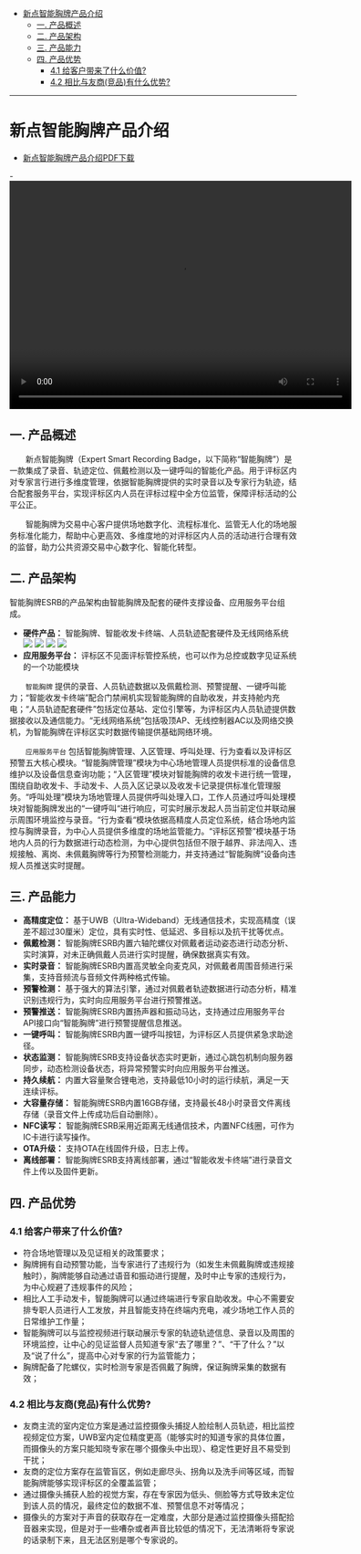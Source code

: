 - [新点智能胸牌产品介绍](#新点智能胸牌产品介绍)
  - [一. 产品概述](#一-产品概述)
  - [二. 产品架构](#二-产品架构)
  - [三. 产品能力](#三-产品能力)
  - [四. 产品优势](#四-产品优势)
    - [4.1 给客户带来了什么价值?](#41-给客户带来了什么价值)
    - [4.2 相比与友商(竞品)有什么优势?](#42-相比与友商竞品有什么优势)

---

# 新点智能胸牌产品介绍

- [新点智能胸牌产品介绍PDF下载](files/新点智能胸牌产品介绍(Epoint-ESRB1.0)V1.3.pdf)

-<video src="videos/智能胸牌系统整体介绍.mp4" controls width="600" height="400"></video>

## 一. 产品概述

&emsp;&emsp;新点智能胸牌（Expert Smart Recording Badge，以下简称“智能胸牌”）是一款集成了录音、轨迹定位、佩戴检测以及一键呼叫的智能化产品。用于评标区内对专家言行进行多维度管理，依据智能胸牌提供的实时录音以及专家行为轨迹，结合配套服务平台，实现评标区内人员在评标过程中全方位监管，保障评标活动的公平公正。

&emsp;&emsp;智能胸牌为交易中心客户提供场地数字化、流程标准化、监管无人化的场地服务标准化能力，帮助中心更高效、多维度地的对评标区内人员的活动进行合理有效的监督，助力公共资源交易中心数字化、智能化转型。

## 二. 产品架构

智能胸牌ESRB的产品架构由智能胸牌及配套的硬件支撑设备、应用服务平台组成。

- **硬件产品：** 智能胸牌、智能收发卡终端、人员轨迹配套硬件及无线网络系统
![](images/2025-04-11-16-24-30.png)
![](images/2025-04-11-16-24-38.png)
![](images/2025-04-11-16-25-02.png)
![](images/2025-04-11-16-25-13.png)
- **应用服务平台：** 评标区不见面评标管控系统，也可以作为总控或数字见证系统的一个功能模块

&emsp;&emsp;`智能胸牌` 提供的录音、人员轨迹数据以及佩戴检测、预警提醒、一键呼叫能力；“智能收发卡终端”配合门禁闸机实现智能胸牌的自助收发，并支持舱内充电；“人员轨迹配套硬件”包括定位基站、定位引擎等，为评标区内人员轨迹提供数据接收以及通信能力。“无线网络系统”包括吸顶AP、无线控制器AC以及网络交换机，为智能胸牌在评标区实时数据传输提供基础网络环境。

&emsp;&emsp;`应用服务平台` 包括智能胸牌管理、入区管理、呼叫处理、行为查看以及评标区预警五大核心模块。“智能胸牌管理”模块为中心场地管理人员提供标准的设备信息维护以及设备信息查询功能；“入区管理”模块对智能胸牌的收发卡进行统一管理，围绕自助收发卡、手动发卡、人员入区记录以及收发卡记录提供标准化管理服务。“呼叫处理”模块为场地管理人员提供呼叫处理入口，工作人员通过呼叫处理模块对智能胸牌发出的“一键呼叫“进行响应，可实时展示发起人员当前定位并联动展示周围环境监控与录音。“行为查看“模块依据高精度人员定位系统，结合场地内监控与胸牌录音，为中心人员提供多维度的场地监管能力。“评标区预警”模块基于场地内人员的行为数据进行动态检测，为中心提供包括但不限于越界、非法闯入、违规接触、离岗、未佩戴胸牌等行为预警检测能力，并支持通过“智能胸牌”设备向违规人员推送实时提醒。

## 三. 产品能力

- **高精度定位：** 基于UWB（Ultra-Wideband）无线通信技术，实现高精度（误差不超过30厘米）定位，具有实时性、低延迟、多目标以及抗干扰等优点。
- **佩戴检测：** 智能胸牌ESRB内置六轴陀螺仪对佩戴者运动姿态进行动态分析、实时演算，对未正确佩戴人员进行实时提醒，确保数据真实有效。
- **实时录音：** 智能胸牌ESRB内置高灵敏全向麦克风，对佩戴者周围音频进行采集，支持音频流与音频文件两种格式传输。
- **预警检测：** 基于强大的算法引擎，通过对佩戴者轨迹数据进行动态分析，精准识别违规行为，实时向应用服务平台进行预警推送。
- **预警推送：** 智能胸牌ESRB内置扬声器和振动马达，支持通过应用服务平台API接口向“智能胸牌”进行预警提醒信息推送。
- **一键呼叫：** 智能胸牌ESRB内置一键呼叫按钮，为评标区人员提供紧急求助途径。
- **状态监测：** 智能胸牌ESRB支持设备状态实时更新，通过心跳包机制向服务器同步，动态检测设备状态，将异常预警实时向应用服务平台推送。
- **持久续航：** 内置大容量聚合锂电池，支持最低10小时的运行续航，满足一天连续评标。
- **大容量存储：** 智能胸牌ESRB内置16GB存储，支持最长48小时录音文件离线存储（录音文件上传成功后自动删除）。
- **NFC读写：** 智能胸牌ESRB采用近距离无线通信技术，内置NFC线圈，可作为IC卡进行读写操作。
- **OTA升级：** 支持OTA在线固件升级，日志上传。
- **离线部署：** 智能胸牌ESRB支持离线部署，通过“智能收发卡终端”进行录音文件上传以及固件更新。

## 四. 产品优势

### 4.1 给客户带来了什么价值?

- 符合场地管理以及见证相关的政策要求；
- 胸牌拥有自动预警功能，当专家进行了违规行为（如发生未佩戴胸牌或违规接触时），胸牌能够自动通过语音和振动进行提醒，及时中止专家的违规行为，为中心规避了违规事件的风险；
- 相比人工手动发卡，智能胸牌可以通过终端进行专家自助收发。中心不需要安排专职人员进行人工发放，并且智能支持在终端内充电，减少场地工作人员的日常维护工作量；
- 智能胸牌可以与监控视频进行联动展示专家的轨迹轨迹信息、录音以及周围的环境监控，让中心的见证监督人员知道专家“去了哪里？”、“干了什么？”以及“说了什么”，提高中心对专家的行为监管能力；
- 胸牌配备了陀螺仪，实时检测专家是否佩戴了胸牌，保证胸牌采集的数据有效；

### 4.2 相比与友商(竞品)有什么优势?

- 友商主流的室内定位方案是通过监控摄像头捕捉人脸绘制人员轨迹，相比监控视频定位方案，UWB室内定位精度更高（能够实时的知道专家的具体位置，而摄像头的方案只能知晓专家在哪个摄像头中出现）、稳定性更好且不易受到干扰；
- 友商的定位方案存在监管盲区，例如走廊尽头、拐角以及洗手间等区域，而智能胸牌能够实现评标区的全覆盖监管；
- 通过摄像头捕获人脸的视觉方案，存在专家因为低头、侧脸等方式导致未定位到该人员的情况，最终定位的数据不准、预警信息不对等情况；
- 摄像头的方案对于声音的获取存在一定难度，大部分是通过监控摄像头搭配拾音器来实现，但是对于一些嘈杂或者声音比较低的情况下，无法清晰将专家说的话录制下来，且无法区别是哪个专家说的。
